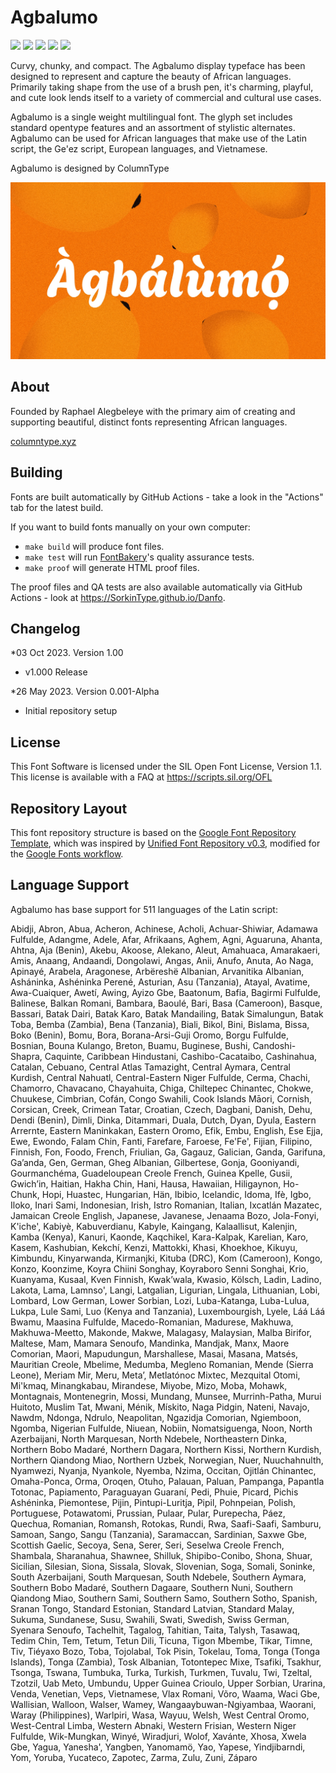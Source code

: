 # Agbalumo

[![][Fontbakery]](https://SorkinType.github.io/Danfo/fontbakery/fontbakery-report.html)
[![][Universal]](https://SorkinType.github.io/Danfo/fontbakery/fontbakery-report.html)
[![][GF Profile]](https://SorkinType.github.io/Danfo/fontbakery/fontbakery-report.html)
[![][Outline Correctness]](https://SorkinType.github.io/Danfo/fontbakery/fontbakery-report.html)
[![][Shaping]](https://SorkinType.github.io/Danfo/fontbakery/fontbakery-report.html)

[Fontbakery]: https://img.shields.io/endpoint?url=https%3A%2F%2Fraw.githubusercontent.com%2FSorkinType%2FDanfo%2Fgh-pages%2Fbadges%2Foverall.json
[GF Profile]: https://img.shields.io/endpoint?url=https%3A%2F%2Fraw.githubusercontent.com%2FSorkinType%2FDanfo%2Fgh-pages%2Fbadges%2FGoogleFonts.json
[Outline Correctness]: https://img.shields.io/endpoint?url=https%3A%2F%2Fraw.githubusercontent.com%2FSorkinType%2FDanfo%2Fgh-pages%2Fbadges%2FOutlineCorrectnessChecks.json
[Shaping]: https://img.shields.io/endpoint?url=https%3A%2F%2Fraw.githubusercontent.com%2FSorkinType%2FDanfo%2Fgh-pages%2Fbadges%2FShapingChecks.json
[Universal]: https://img.shields.io/endpoint?url=https%3A%2F%2Fraw.githubusercontent.com%2FSorkinType%2FDanfo%2Fgh-pages%2Fbadges%2FUniversal.json

Curvy, chunky, and compact. The Agbalumo display typeface has been designed to represent and capture the beauty of African languages. Primarily taking shape from the use of a brush pen, it's charming, playful, and cute look lends itself to a variety of commercial and cultural use cases. 

Agbalumo is a single weight multilingual font. The glyph set includes standard opentype features and an assortment of stylistic alternates. Agbalumo can be used for African languages that make use of the Latin script, the Ge'ez script, European languages, and Vietnamese. 

Agbalumo is designed by ColumnType

![Sample Image](documentation/image.jpg)


## About

Founded by Raphael Alegbeleye with the primary aim of creating and supporting beautiful, distinct fonts representing African languages. 

<a href="https://www.columntype.xyz">columntype.xyz</a>


## Building

Fonts are built automatically by GitHub Actions - take a look in the "Actions" tab for the latest build.

If you want to build fonts manually on your own computer:

* `make build` will produce font files.
* `make test` will run [FontBakery](https://github.com/googlefonts/fontbakery)'s quality assurance tests.
* `make proof` will generate HTML proof files.

The proof files and QA tests are also available automatically via GitHub Actions - look at https://SorkinType.github.io/Danfo.


## Changelog

*03 Oct 2023. Version 1.00
- v1.000 Release

*26 May 2023. Version 0.001-Alpha
- Initial repository setup


## License

This Font Software is licensed under the SIL Open Font License, Version 1.1.
This license is available with a FAQ at
https://scripts.sil.org/OFL


## Repository Layout

This font repository structure is based on the [Google Font Repository Template](https://github.com/googlefonts/googlefonts-project-template), which was inspired by [Unified Font Repository v0.3](https://github.com/unified-font-repository/Unified-Font-Repository), modified for the [Google Fonts workflow](https://github.com/googlefonts/googlefonts-project-template).


## Language Support

Agbalumo has base support for 511 languages of the Latin script:

Abidji, Abron, Abua, Acheron, Achinese, Acholi, Achuar-Shiwiar, Adamawa Fulfulde, Adangme, Adele, Afar, Afrikaans, Aghem, Agni, Aguaruna, Ahanta, Ahtna, Aja (Benin), Akebu, Akoose, Alekano, Aleut, Amahuaca, Amarakaeri, Amis, Anaang, Andaandi, Dongolawi, Angas, Anii, Anufo, Anuta, Ao Naga, Apinayé, Arabela, Aragonese, Arbëreshë Albanian, Arvanitika Albanian, Asháninka, Ashéninka Perené, Asturian, Asu (Tanzania), Atayal, Avatime, Awa-Cuaiquer, Awetí, Awing, Ayizo Gbe, Baatonum, Bafia, Bagirmi Fulfulde, Balinese, Balkan Romani, Bambara, Baoulé, Bari, Basa (Cameroon), Basque, Bassari, Batak Dairi, Batak Karo, Batak Mandailing, Batak Simalungun, Batak Toba, Bemba (Zambia), Bena (Tanzania), Biali, Bikol, Bini, Bislama, Bissa, Boko (Benin), Bomu, Bora, Borana-Arsi-Guji Oromo, Borgu Fulfulde, Bosnian, Bouna Kulango, Breton, Buamu, Buginese, Bushi, Candoshi-Shapra, Caquinte, Caribbean Hindustani, Cashibo-Cacataibo, Cashinahua, Catalan, Cebuano, Central Atlas Tamazight, Central Aymara, Central Kurdish, Central Nahuatl, Central-Eastern Niger Fulfulde, Cerma, Chachi, Chamorro, Chavacano, Chayahuita, Chiga, Chiltepec Chinantec, Chokwe, Chuukese, Cimbrian, Cofán, Congo Swahili, Cook Islands Māori, Cornish, Corsican, Creek, Crimean Tatar, Croatian, Czech, Dagbani, Danish, Dehu, Dendi (Benin), Dimli, Dinka, Ditammari, Duala, Dutch, Dyan, Dyula, Eastern Arrernte, Eastern Maninkakan, Eastern Oromo, Efik, Embu, English, Ese Ejja, Ewe, Ewondo, Falam Chin, Fanti, Farefare, Faroese, Fe'Fe', Fijian, Filipino, Finnish, Fon, Foodo, French, Friulian, Ga, Gagauz, Galician, Ganda, Garifuna, Ga’anda, Gen, German, Gheg Albanian, Gilbertese, Gonja, Gooniyandi, Gourmanchéma, Guadeloupean Creole French, Guinea Kpelle, Gusii, Gwichʼin, Haitian, Hakha Chin, Hani, Hausa, Hawaiian, Hiligaynon, Ho-Chunk, Hopi, Huastec, Hungarian, Hän, Ibibio, Icelandic, Idoma, Ifè, Igbo, Iloko, Inari Sami, Indonesian, Irish, Istro Romanian, Italian, Ixcatlán Mazatec, Jamaican Creole English, Japanese, Javanese, Jenaama Bozo, Jola-Fonyi, K'iche', Kabiyè, Kabuverdianu, Kabyle, Kaingang, Kalaallisut, Kalenjin, Kamba (Kenya), Kanuri, Kaonde, Kaqchikel, Kara-Kalpak, Karelian, Karo, Kasem, Kashubian, Kekchí, Kenzi, Mattokki, Khasi, Khoekhoe, Kikuyu, Kimbundu, Kinyarwanda, Kirmanjki, Kituba (DRC), Kom (Cameroon), Kongo, Konzo, Koonzime, Koyra Chiini Songhay, Koyraboro Senni Songhai, Krio, Kuanyama, Kusaal, Kven Finnish, Kwak’wala, Kwasio, Kölsch, Ladin, Ladino, Lakota, Lama, Lamnso', Langi, Latgalian, Ligurian, Lingala, Lithuanian, Lobi, Lombard, Low German, Lower Sorbian, Lozi, Luba-Katanga, Luba-Lulua, Lukpa, Lule Sami, Luo (Kenya and Tanzania), Luxembourgish, Lyele, Láá Láá Bwamu, Maasina Fulfulde, Macedo-Romanian, Madurese, Makhuwa, Makhuwa-Meetto, Makonde, Makwe, Malagasy, Malaysian, Malba Birifor, Maltese, Mam, Mamara Senoufo, Mandinka, Mandjak, Manx, Maore Comorian, Maori, Mapudungun, Marshallese, Masai, Masana, Matsés, Mauritian Creole, Mbelime, Medumba, Megleno Romanian, Mende (Sierra Leone), Meriam Mir, Meru, Meta’, Metlatónoc Mixtec, Mezquital Otomi, Mi'kmaq, Minangkabau, Mirandese, Miyobe, Mizo, Moba, Mohawk, Montagnais, Montenegrin, Mossi, Mundang, Munsee, Murrinh-Patha, Murui Huitoto, Muslim Tat, Mwani, Ménik, Mískito, Naga Pidgin, Nateni, Navajo, Nawdm, Ndonga, Ndrulo, Neapolitan, Ngazidja Comorian, Ngiemboon, Ngomba, Nigerian Fulfulde, Niuean, Nobiin, Nomatsiguenga, Noon, North Azerbaijani, North Marquesan, North Ndebele, Northeastern Dinka, Northern Bobo Madaré, Northern Dagara, Northern Kissi, Northern Kurdish, Northern Qiandong Miao, Northern Uzbek, Norwegian, Nuer, Nuuchahnulth, Nyamwezi, Nyanja, Nyankole, Nyemba, Nzima, Occitan, Ojitlán Chinantec, Omaha-Ponca, Orma, Oroqen, Otuho, Palauan, Paluan, Pampanga, Papantla Totonac, Papiamento, Paraguayan Guaraní, Pedi, Phuie, Picard, Pichis Ashéninka, Piemontese, Pijin, Pintupi-Luritja, Pipil, Pohnpeian, Polish, Portuguese, Potawatomi, Prussian, Pulaar, Pular, Purepecha, Páez, Quechua, Romanian, Romansh, Rotokas, Rundi, Rwa, Saafi-Saafi, Samburu, Samoan, Sango, Sangu (Tanzania), Saramaccan, Sardinian, Saxwe Gbe, Scottish Gaelic, Secoya, Sena, Serer, Seri, Seselwa Creole French, Shambala, Sharanahua, Shawnee, Shilluk, Shipibo-Conibo, Shona, Shuar, Sicilian, Silesian, Siona, Sissala, Slovak, Slovenian, Soga, Somali, Soninke, South Azerbaijani, South Marquesan, South Ndebele, Southern Aymara, Southern Bobo Madaré, Southern Dagaare, Southern Nuni, Southern Qiandong Miao, Southern Sami, Southern Samo, Southern Sotho, Spanish, Sranan Tongo, Standard Estonian, Standard Latvian, Standard Malay, Sukuma, Sundanese, Susu, Swahili, Swati, Swedish, Swiss German, Syenara Senoufo, Tachelhit, Tagalog, Tahitian, Taita, Talysh, Tasawaq, Tedim Chin, Tem, Tetum, Tetun Dili, Ticuna, Tigon Mbembe, Tikar, Timne, Tiv, Tiéyaxo Bozo, Toba, Tojolabal, Tok Pisin, Tokelau, Toma, Tonga (Tonga Islands), Tonga (Zambia), Tosk Albanian, Totontepec Mixe, Tsafiki, Tsakhur, Tsonga, Tswana, Tumbuka, Turka, Turkish, Turkmen, Tuvalu, Twi, Tzeltal, Tzotzil, Uab Meto, Umbundu, Upper Guinea Crioulo, Upper Sorbian, Urarina, Venda, Venetian, Veps, Vietnamese, Vlax Romani, Võro, Waama, Waci Gbe, Wallisian, Walloon, Walser, Wamey, Wangaaybuwan-Ngiyambaa, Waorani, Waray (Philippines), Warlpiri, Wasa, Wayuu, Welsh, West Central Oromo, West-Central Limba, Western Abnaki, Western Frisian, Western Niger Fulfulde, Wik-Mungkan, Winyé, Wiradjuri, Wolof, Xavánte, Xhosa, Xwela Gbe, Yagua, Yanesha', Yangben, Yanomamö, Yao, Yapese, Yindjibarndi, Yom, Yoruba, Yucateco, Zapotec, Zarma, Zulu, Zuni, Záparo
